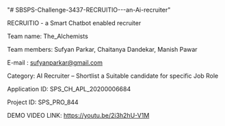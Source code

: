 "# SBSPS-Challenge-3437-RECRUITIO---an-Ai-recruiter" 


RECRUITIO - a Smart Chatbot enabled recruiter

Team name: The_Alchemists 

Team members: Sufyan Parkar, Chaitanya Dandekar, Manish Pawar

E-mail : sufyanparkar@gmail.com

Category:  AI Recruiter – Shortlist a Suitable candidate for specific Job Role

Application ID: SPS_CH_APL_20200006684

Project ID: SPS_PRO_844 


DEMO VIDEO LINK:  https://youtu.be/2i3h2hU-V1M
